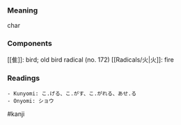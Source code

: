 ### Meaning

char

### Components

[[隹]]: bird; old bird radical (no. 172) [[Radicals/火|火]]: fire

### Readings

```
- Kunyomi: こ.げる、こ.がす、こ.がれる、あせ.る
- Onyomi: ショウ
```

#kanji